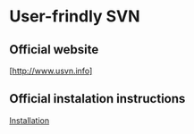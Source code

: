User-frindly SVN
================

## Official website
[http://www.usvn.info]

## Official instalation instructions
[Installation](https://github.com/usvn/usvn/wiki/Installation)
